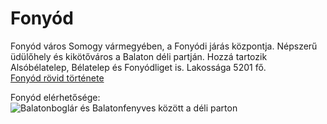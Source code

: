 # Fonyód

Fonyód város Somogy vármegyében, a Fonyódi járás központja. Népszerű üdülőhely és kikötőváros a Balaton déli partján. Hozzá tartozik Alsóbélatelep, Bélatelep és Fonyódliget is. Lakossága 5201 fő.  
[Fonyód rövid története](https://www.fonyod.hu/hu/fonyod-anno/történet)  

Fonyód elérhetősége:  
![Balatonboglár és Balatonfenyves között a déli parton](https://www.balaton-opus.hu/images/balaton-terkep/balaton-terkep-szallashelyek.png "Balaton települései")  


